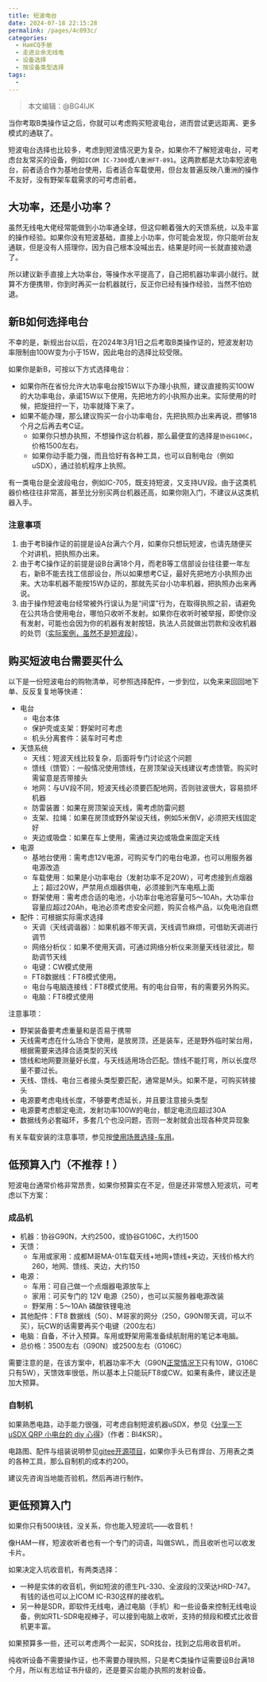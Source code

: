 ```yaml
---
title: 短波电台
date: 2024-07-18 22:15:28
permalink: /pages/4c093c/
categories:
  - HamCQ手册
  - 走进业余无线电
  - 设备选择
  - 按设备类型选择
tags:
  - 
---
```


> 本文编辑：@BG4IJK

当你考取B类操作证之后，你就可以考虑购买短波电台，进而尝试更远距离、更多模式的通联了。

短波电台选择也比较多，考虑到短波情况更为复杂，如果你不了解短波电台，可考虑台友常买的设备，例如`ICOM IC-7300`或`八重洲FT-891`。这两款都是大功率短波电台，前者适合作为基地台使用，后者适合车载使用，但台友普遍反映八重洲的操作不友好，没有野架车载需求的可考虑前者。

## 大功率，还是小功率？

虽然无线电大佬经常能做到小功率通全球，但这仰赖着强大的天馈系统，以及丰富的操作经验。如果你没有短波基础，直接上小功率，你可能会发现，你只能听台友通联，但是没有人搭理你，因为自己根本没喊出去，结果是时间一长就直接劝退了。

所以建议新手直接上大功率台，等操作水平提高了，自己把机器功率调小就行。就算不方便携带，你到时再买一台机器就行，反正你已经有操作经验，当然不怕劝退。

## 新B如何选择电台

不幸的是，新规出台以后，在2024年3月1日之后考取B类操作证的，短波发射功率限制由100W变为小于15W，因此电台的选择比较受限。

如果你是新B，可按以下方式选择电台：

* 如果你所在省份允许大功率电台按15W以下办理小执照，建议直接购买100W的大功率电台，承诺15W以下使用，先把地方的小执照办出来。实际使用的时候，把旋扭拧一下，功率就降下来了。
* 如果不能办理，那么建议购买一台小功率电台，先把执照办出来再说，攒够18个月之后再去考C证。
  * 如果你只想办执照，不想操作这台机器，那么最便宜的选择是`协谷G106C`，价格1500左右。
  * 如果你动手能力强，而且恰好有各种工具，也可以自制电台（例如uSDX），通过验机程序上执照。

有一类电台是全波段电台，例如IC-705，既支持短波，又支持UV段。由于这类机器价格往往非常高，甚至比分别买两台机器还高，如果你刚入门，不建议从这类机器入手。

### 注意事项

1. 由于考B操作证的前提是设A台满六个月，如果你只想玩短波，也请先随便买个对讲机，把执照办出来。
2. 由于考C操作证的前提是设B台满18个月，而老B等工信部设台往往要一年左右，新B不能去找工信部设台，所以如果想考C证，最好先把地方小执照办出来。大功率机器不能按15W办证的，那就先买台小功率机器，把执照办出来再说。
3. 由于操作短波电台经常被外行误认为是“间谍”行为，在取得执照之前，请避免在公共场合使用电台，哪怕只收听不发射。如果你在收听时被举报，即使你没有发射，可能也会因为你的机器有发射按钮，执法人员就做出罚款和没收机器的处罚（[实际案例，虽然不是短波段](https://mp.weixin.qq.com/s/yrT1O6Y9MC86M8YiDzBJhw)）。

## 购买短波电台需要买什么

以下是一份短波电台的购物清单，可参照选择配件，一步到位，以免来来回回地下单、反反复复地等快递：

* 电台
  * 电台本体
  * 保护壳或支架：野架时可考虑
  * 机头分离套件：装车时可考虑
* 天馈系统
  * 天线：短波天线比较复杂，后面将专门讨论这个问题
  * 馈线（馈管）：一般情况使用馈线，在房顶架设天线建议考虑馈管。购买时需留意是否带接头
  * 地网：与UV段不同，短波天线必须要匹配地网，否则驻波很大，容易损坏机器
  * 防雷装置：如果在房顶架设天线，需考虑防雷问题
  * 支架、拉绳：如果在房顶或野外架设天线，例如5米倒V，必须把天线固定好
  * 夹边或吸盘：如果在车上使用，需通过夹边或吸盘来固定天线
* 电源
  * 基地台使用：需考虑12V电源，可购买专门的电台电源，也可以用服务器电源改造
  * 车载使用：如果是小功率电台（发射功率不足20W），可考虑接到点烟器上；超过20W，严禁用点烟器供电，必须接到汽车电瓶上面
  * 野架使用：需考虑合适的电池，小功率台电池容量可5～10Ah，大功率台容量应超过20Ah，电池必须考虑安全问题，购买合格产品，以免电池自燃
* 配件：可根据实际需求选择
  * 天调（天线调谐器）：如果机器不带天调，天线调节麻烦，可借助天调进行调节
  * 网络分析仪：如果不使用天调，可通过网络分析仪来测量天线驻波比，帮助调节天线
  * 电键：CW模式使用
  * FT8数据线：FT8模式使用。
  * 电台与电脑连接线：FT8模式使用。有的电台自带，有的需要另外购买。
  * 电脑：FT8模式使用

注意事项：

* 野架装备要考虑重量和是否易于携带
* 天线需考虑在什么场合下使用，是放房顶，还是装车，还是野外临时架台用，根据需要来选择合适类型的天线
* 馈线和地网要测量好长度，与天线适用场合匹配。馈线不能打弯，所以长度尽量不要过长。
* 天线、馈线、电台三者接头类型要匹配，通常是M头。如果不是，可购买转接头
* 电源要考虑电线长度，不够要考虑延长，并且要注意接头类型
* 电源要考虑额定电流，发射功率100W的电台，额定电流应超过30A
* 数据线务必套磁环，多套几个也没问题，否则一发射就会出现各种灵异现象

有关车载安装的注意事项，参见按[使用场景选择-车用](/pages/c18790/)。

## 低预算入门（不推荐！）

短波电台通常价格非常昂贵，如果你预算实在不足，但是还非常想入短波坑，可考虑以下方案：

### 成品机

* 机器：协谷G90N，大约2500，或协谷G106C，大约1500
* 天馈：
  * 车用或家用：成都M哥MA-01车载天线+地网+馈线+夹边，天线价格大约260，地网、馈线、夹边，大约150
* 电源：
  * 车用：可自己做一个点烟器电源放车上
  * 家用：可买专门的 12V 电源（250），也可以买服务器电源改装
  * 野架用：5～10Ah 磷酸铁锂电池
* 其他配件：FT8 数据线（50）、M哥家的网分（250，G90N带天调，可以不买），玩CW的话需要再买个电键（200左右）
* 电脑：自备，不计入预算。车用或野架用需准备续航耐用的笔记本电脑。
* 总价格：3500左右（G90N）或2500左右（G106C）

需要注意的是，在该方案中，机器功率不大（G90N[正常情况下](https://forum.hamcq.cn/d/1984)只有10W，G106C只有5W），天馈效率很低，所以基本上只能玩FT8或CW。如果有条件，建议还是加大预算。

### 自制机

如果熟悉电路，动手能力很强，可考虑自制短波机器uSDX，参见《[分享一下 uSDX QRP 小电台的 diy 心得](https://forum.hamcq.cn/d/1925)》（作者：BI4KSR）。

电路图、配件与组装说明参见[gitee开源项目](https://gitee.com/csqwdy/usdx)，如果你手头已有焊台、万用表之类的各种工具，那么自制机的成本约200。

建议先咨询当地能否验机，然后再进行制作。

## 更低预算入门

如果你只有500块钱，没关系，你也能入短波坑——收音机！

像HAM一样，短波收听者也有一个专门的词语，叫做SWL，而且收听也可以收发卡片。

如果决定入坑收音机，有两类选择：

* 一种是实体的收音机，例如短波的德生PL-330、全波段的汉荣达HRD-747。有钱的话也可以上ICOM IC-R30这样的接收机。
* 另一种是SDR，即软件无线电，通过电脑（手机）和一些设备来控制无线电设备，例如RTL-SDR电视棒子，可以接到电脑上收听，支持的频段和模式比收音机更丰富。

如果预算多一些，还可以考虑两个一起买，SDR找台，找到之后用收音机听。

纯收听设备不需要操作证，也不需要办理执照，只是考C类操作证需要设B台满18个月，所以有志给证书升级的，还是要买台能办执照的发射设备。
